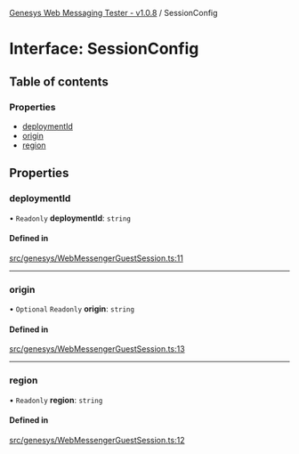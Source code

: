 [Genesys Web Messaging Tester - v1.0.8](../README.md) / SessionConfig

# Interface: SessionConfig

## Table of contents

### Properties

- [deploymentId](SessionConfig.md#deploymentid)
- [origin](SessionConfig.md#origin)
- [region](SessionConfig.md#region)

## Properties

### deploymentId

• `Readonly` **deploymentId**: `string`

#### Defined in

[src/genesys/WebMessengerGuestSession.ts:11](https://github.com/ovotech/genesys-web-messaging-tester/blob/main/src/genesys/WebMessengerGuestSession.ts#L11)

___

### origin

• `Optional` `Readonly` **origin**: `string`

#### Defined in

[src/genesys/WebMessengerGuestSession.ts:13](https://github.com/ovotech/genesys-web-messaging-tester/blob/main/src/genesys/WebMessengerGuestSession.ts#L13)

___

### region

• `Readonly` **region**: `string`

#### Defined in

[src/genesys/WebMessengerGuestSession.ts:12](https://github.com/ovotech/genesys-web-messaging-tester/blob/main/src/genesys/WebMessengerGuestSession.ts#L12)
